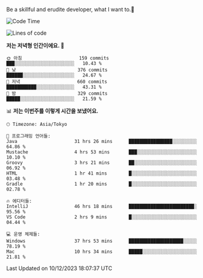 Be a skillful and erudite developer, what I want to.👶

<!--START_SECTION:waka-->
![Code Time](http://img.shields.io/badge/Code%20Time-340%20hrs%2030%20mins-blue)

![Lines of code](https://img.shields.io/badge/%EC%A0%80%EB%8A%94%20%EC%97%AC%ED%83%9C%EA%B9%8C%EC%A7%80%20-744.9%20thousand%20%EC%A4%84%EC%9D%98%20%EC%BD%94%EB%93%9C%EB%A5%BC%20%EC%9E%91%EC%84%B1%ED%96%88%EC%96%B4%EC%9A%94.-blue)

**저는 저녁형 인간이에요. 🦉** 

```text
🌞 아침                     159 commits         ███░░░░░░░░░░░░░░░░░░░░░░   10.43 % 
🌆 낮　                     376 commits         ██████░░░░░░░░░░░░░░░░░░░   24.67 % 
🌃 저녁                     660 commits         ███████████░░░░░░░░░░░░░░   43.31 % 
🌙 밤　                     329 commits         █████░░░░░░░░░░░░░░░░░░░░   21.59 % 
```


📊 **저는 이번주를 이렇게 시간을 보냈어요.** 

```text
🕑︎ Timezone: Asia/Tokyo

💬 프로그래밍 언어들: 
Java                     31 hrs 26 mins      ████████████████░░░░░░░░░   64.86 % 
Mustache                 4 hrs 53 mins       ███░░░░░░░░░░░░░░░░░░░░░░   10.10 % 
Groovy                   3 hrs 21 mins       ██░░░░░░░░░░░░░░░░░░░░░░░   06.92 % 
HTML                     1 hr 41 mins        █░░░░░░░░░░░░░░░░░░░░░░░░   03.48 % 
Gradle                   1 hr 20 mins        █░░░░░░░░░░░░░░░░░░░░░░░░   02.78 % 

🔥 에디터들: 
IntelliJ                 46 hrs 18 mins      ████████████████████████░   95.56 % 
VS Code                  2 hrs 9 mins        █░░░░░░░░░░░░░░░░░░░░░░░░   04.44 % 

💻 운영 체제들: 
Windows                  37 hrs 53 mins      ████████████████████░░░░░   78.19 % 
Mac                      10 hrs 34 mins      █████░░░░░░░░░░░░░░░░░░░░   21.81 % 
```


 Last Updated on 10/12/2023 18:07:37 UTC
<!--END_SECTION:waka-->
